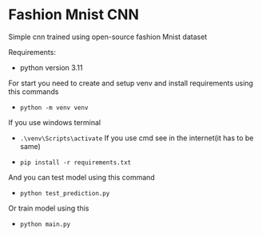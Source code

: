 # Fashion Mnist CNN

Simple cnn trained using open-source fashion Mnist dataset

Requirements:
* python version 3.11

For start you need to create and setup venv and install requirements using this commands

* `python -m venv venv`

If you use windows terminal

* `.\venv\Scripts\activate`
If you use cmd see in the internet(it has to be same)

* `pip install -r requirements.txt`

And you can test model using this command

* `python test_prediction.py`

Or train model using this

* `python main.py`

